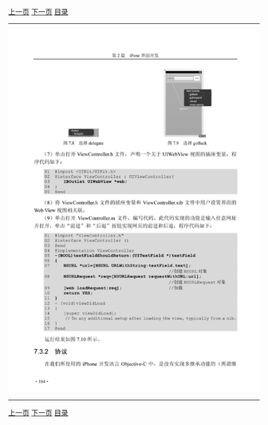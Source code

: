 [上一页](175.md) [下一页](177.md) [目录](../README.md)

***

![176](../images/176.png)

***

[上一页](175.md) [下一页](177.md) [目录](../README.md)